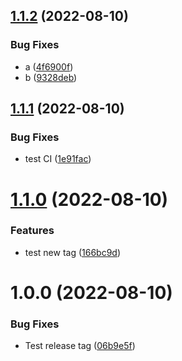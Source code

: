 ## [1.1.2](https://github.com/QuangHaiVu/test-upm/compare/v1.1.1...v1.1.2) (2022-08-10)


### Bug Fixes

* a ([4f6900f](https://github.com/QuangHaiVu/test-upm/commit/4f6900fda834d72b538ca7c11bff9e5a1ae0096f))
* b ([9328deb](https://github.com/QuangHaiVu/test-upm/commit/9328debe82caf24fda2f3ae49a100fd736f02f7c))

## [1.1.1](https://github.com/QuangHaiVu/test-upm/compare/v1.1.0...v1.1.1) (2022-08-10)


### Bug Fixes

* test CI ([1e91fac](https://github.com/QuangHaiVu/test-upm/commit/1e91facf3c0538516ba6943d5e6eea8fd5ceaa43))

# [1.1.0](https://github.com/QuangHaiVu/test-upm/compare/v1.0.0...v1.1.0) (2022-08-10)


### Features

* test new tag ([166bc9d](https://github.com/QuangHaiVu/test-upm/commit/166bc9d32da902cd8f449f851eb3eb2441ef5dab))

# 1.0.0 (2022-08-10)


### Bug Fixes

* Test release tag ([06b9e5f](https://github.com/QuangHaiVu/test-upm/commit/06b9e5f5a3b2be4c90e923d75d530909d5dce684))
